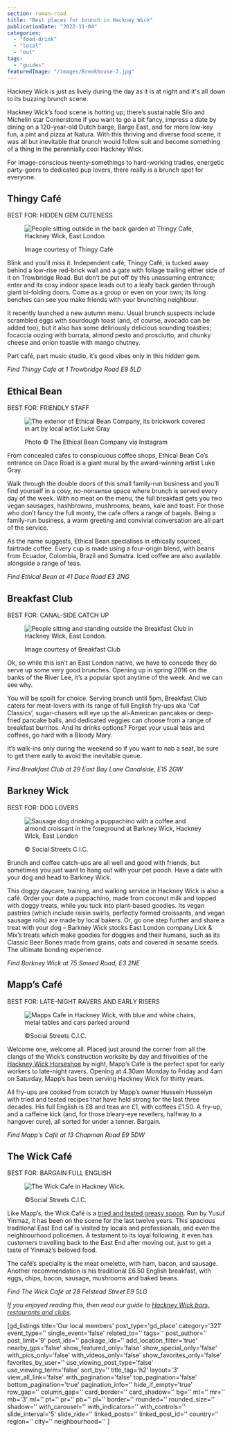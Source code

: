```yaml
---
section: roman-road
title: "Best places for brunch in Hackney Wick"
publicationDate: "2022-11-04"
categories: 
  - "food-drink"
  - "local"
  - "out"
tags: 
  - "guides"
featuredImage: "/images/Breakhouse-2.jpg"
---
```


Hackney Wick is just as lively during the day as it is at night and it's all down to its buzzing brunch scene.

Hackney Wick’s food scene is hotting up; there’s sustainable Silo and Michelin star Cornerstone if you want to go a bit fancy, impress a date by dining on a 120-year-old Dutch barge, Barge East, and for more low-key fun, a pint and pizza at Natura. With this thriving and diverse food scene, it was all but inevitable that brunch would follow suit and become something of a thing in the perennially cool Hackney Wick.

For image-conscious twenty-somethings to hard-working tradies, energetic party-goers to dedicated pup lovers, there really is a brunch spot for everyone.  

## Thingy Café

BEST FOR: HIDDEN GEM CUTENESS

<figure>

![People sitting outside in the back garden at Thingy Cafe, Hackney Wick, East London](/images/thingy-cafe-hackney-wick-1024x683.jpg)

<figcaption>

Image courtesy of Thingy Café

</figcaption>

</figure>

Blink and you’ll miss it. Independent café, Thingy Café, is tucked away behind a low-rise red-brick wall and a gate with foliage trailing either side of it on Trowbridge Road. But don’t be put off by this unassuming entrance; enter and its cosy indoor space leads out to a leafy back garden through giant bi-folding doors. Come as a group or even on your own; its long benches can see you make friends with your brunching neighbour. 

It recently launched a new autumn menu. Usual brunch suspects include scrambled eggs with sourdough toast (and, of course, avocado can be added too), but it also has some deliriously delicious sounding toasties; focaccia oozing with burrata, almond pesto and prosciutto, and chunky cheese and onion toastie with mango chutney.

Part café, part music studio, it’s good vibes only in this hidden gem.

_Find Thingy Cafe at 1 Trowbridge Road E9 5LD_

## Ethical Bean

BEST FOR: FRIENDLY STAFF

<figure>

![The exterior of Ethical Bean Company, its brickwork covered in art by local artist Luke Gray](/images/Ethical-Bean-1024x683.jpg)

<figcaption>

Photo © The Ethical Bean Company via Instagram

</figcaption>

</figure>

From concealed cafes to conspicuous coffee shops, Ethical Bean Co’s entrance on Dace Road is a giant mural by the award-winning artist Luke Gray.

Walk through the double doors of this small family-run business and you’ll find yourself in a cosy, no-nonsense space where brunch is served every day of the week. With no meat on the menu, the full breakfast gets you two vegan sausages, hashbrowns, mushrooms, beans, kale and toast. For those who don’t fancy the full monty, the cafe offers a range of bagels. Being a family-run business, a warm greeting and convivial conversation are all part of the service.

As the name suggests, Ethical Bean specialises in ethically sourced, fairtrade coffee. Every cup is made using a four-origin blend, with beans from Ecuador, Colombia, Brazil and Sumatra. Iced coffee are also available alongside a range of teas.

_Find Ethical Bean at 41 Dace Road E3 2NG_

## Breakfast Club

BEST FOR: CANAL-SIDE CATCH UP

<figure>

![People sitting and standing outside the Breakfast Club in Hackney Wick, East London.](/images/breakfast-club-hackney-wick-1024x683.jpg)

<figcaption>

Image courtesy of Breakfast Club

</figcaption>

</figure>

Ok, so while this isn’t an East London native, we have to concede they do serve up some very good brunches. Opening up in spring 2016 on the banks of the River Lee, it’s a popular spot anytime of the week. And we can see why.

You will be spoilt for choice. Serving brunch until 5pm, Breakfast Club caters for meat-lovers with its range of full English fry-ups aka ‘Caf Classics’, sugar-chasers will eye up the all-American pancakes or deep-fried pancake balls, and dedicated veggies can choose from a range of breakfast burritos. And its drinks options? Forget your usual teas and coffees, go hard with a Bloody Mary.

It’s walk-ins only during the weekend so if you want to nab a seat, be sure to get there early to avoid the inevitable queue.

_Find Breakfast Club at 29 East Bay Lane Canalside, E15 2GW_

## Barkney Wick

BEST FOR: DOG LOVERS

<figure>

![Sausage dog drinking a puppachino with a coffee and almond croissant in the foreground at Barkney Wick, Hackney WIck, East London](/images/barkney-wick-hackney-wick-east-london-1024x683.jpg)

<figcaption>

© Social Streets C.I.C.

</figcaption>

</figure>

Brunch and coffee catch-ups are all well and good with friends, but sometimes you just want to hang out with your pet pooch. Have a date with your dog and head to Barkney Wick.

This doggy daycare, training, and walking service in Hackney Wick is also a café. Order your date a puppachino, made from coconut milk and topped with doggy treats, while you tuck into plant-based goodies. Its vegan pastries (which include raisin swirls, perfectly formed croissants, and vegan sausage rolls) are made by local bakers. Or, go one step further and share a treat with your dog – Barkney Wick stocks East London company Lick & Mix’s treats which make goodies for doggies and their humans, such as its Classic Beer Bones made from grains, oats and covered in sesame seeds. The ultimate bonding experience.

_Find Barkney Wick at 75 Smeed Road, E3 2NE_

## Mapp’s Café

BEST FOR: LATE-NIGHT RAVERS AND EARLY RISERS

<figure>

![Mapps Cafe in Hackney Wick, with blue and white chairs, metal tables and cars parked around](/images/mapps-cafe-greasy-spoon-1024x683.jpg)

<figcaption>

©Social Streets C.I.C.

</figcaption>

</figure>

Welcome one, welcome all. Placed just around the corner from all the clangs of the Wick’s construction worksite by day and frivolities of the [Hackney Wick Horseshoe](https://romanroadlondon.com/hackney-wick-area-guide/#:~:text=to%20Hackney%20Wick.-,The%20Hackney%20Wick%20Horseshoe,-The%20Hackney%20Wick) by night, Mapp’s Café is the perfect spot for early workers to late-night ravers. Opening at 4.30am Monday to Friday and 4am on Saturday, Mapp’s has been serving Hackney Wick for thirty years.

All fry-ups are cooked from scratch by Mapp’s owner Hussein Husseiyn with tried and tested recipes that have held strong for the last three decades. His full English is £8 and teas are £1, with coffees £1.50. A fry-up, and a caffeine kick (and, for those bleary-eye revellers, halfway to a hangover cure), all sorted for under a tenner. Bargain.

_Find Mapp's Café at 13 Chapman Road E9 5DW_

## The Wick Café

BEST FOR: BARGAIN FULL ENGLISH

<figure>

![The Wick Cafe in Hackney Wick.](/images/the-wick-cafe-greasy-spoon-1024x683.jpg)

<figcaption>

©Social Streets C.I.C.

</figcaption>

</figure>

Like Mapp’s, the Wick Café is a [tried and tested greasy spoon](https://romanroadlondon.com/greasy-spoon-cafes-hackney-wick-fish-island-globe-town/). Run by Yusuf Yinmaz, it has been on the scene for the last twelve years. This spacious traditional East End caf is visited by locals and professionals, and even the neighbourhood policemen. A testament to its loyal following, it even has customers travelling back to the East End after moving out, just to get a taste of Yinmaz’s beloved food.

The café’s speciality is the meat omelette, with ham, bacon, and sausage. Another recommendation is his traditional £6.50 English breakfast, with eggs, chips, bacon, sausage, mushrooms and baked beans.

_Find The Wick Café at 28 Felstead Street E9 5LG_

_If you enjoyed reading this, then read our guide to [Hackney Wick bars, restaurants and clubs](https://romanroadlondon.com/hackney-wick-bars-restaurants-raves/)._

\[gd\_listings title='Our local members' post\_type='gd\_place' category='321' event\_type='' single\_event='false' related\_to='' tags='' post\_author='' post\_limit='9' post\_ids='' package\_ids='' add\_location\_filter='true' nearby\_gps='false' show\_featured\_only='false' show\_special\_only='false' with\_pics\_only='false' with\_videos\_only='false' show\_favorites\_only='false' favorites\_by\_user='' use\_viewing\_post\_type='false' use\_viewing\_term='false' sort\_by='' title\_tag='h2' layout='3' view\_all\_link='false' with\_pagination='false' top\_pagination='false' bottom\_pagination='true' pagination\_info='' hide\_if\_empty='true' row\_gap='' column\_gap='' card\_border='' card\_shadow='' bg='' mt='' mr='' mb='3' ml='' pt='' pr='' pb='' pl='' border='' rounded='' rounded\_size='' shadow='' with\_carousel='' with\_indicators='' with\_controls='' slide\_interval='5' slide\_ride='' linked\_posts='' linked\_post\_id='' country='' region='' city='' neighbourhood='' \]
